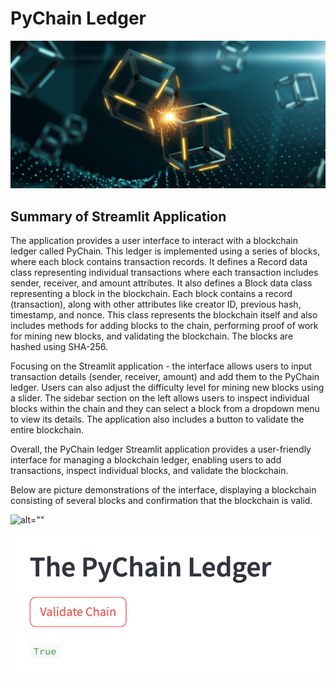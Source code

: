 # PyChain Ledger

![alt=""](Images/application-image.png)

## Summary of Streamlit Application

The application provides a user interface to interact with a blockchain ledger called PyChain. This ledger is implemented using a series of blocks, where each block contains transaction records. It defines a Record data class representing individual transactions where each transaction includes sender, receiver, and amount attributes. It also defines a Block data class representing a block in the blockchain. Each block contains a record (transaction), along with other attributes like creator ID, previous hash, timestamp, and nonce. This class represents the blockchain itself and also includes methods for adding blocks to the chain, performing proof of work for mining new blocks, and validating the blockchain. The blocks are hashed using SHA-256. 

Focusing on the Streamlit application - the interface allows users to input transaction details (sender, receiver, amount) and add them to the PyChain ledger. Users can also adjust the difficulty level for mining new blocks using a slider. The sidebar section on the left allows users to inspect individual blocks within the chain and they can select a block from a dropdown menu to view its details. The application also includes a button to validate the entire blockchain.

Overall, the PyChain ledger Streamlit application provides a user-friendly interface for managing a blockchain ledger, enabling users to add transactions, inspect individual blocks, and validate the blockchain.

Below are picture demonstrations of the interface, displaying a blockchain consisting of several blocks and confirmation that the blockchain is valid.

![alt=""](Images/Streamlit.png)

![alt=""](Images/Validate.png)